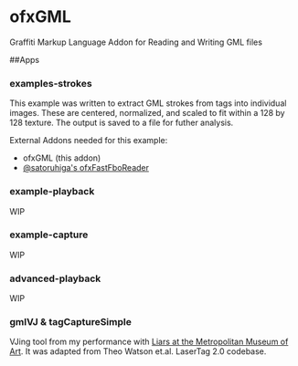 # ofxGML
Graffiti Markup Language Addon for Reading and Writing GML files  

##Apps

### examples-strokes

This example was written to extract GML strokes from tags into individual images.  These are centered, normalized, and scaled to fit within a 128 by 128 texture.  The output is saved to a file for futher analysis.

External Addons needed for this example:
- ofxGML (this addon)
- [@satoruhiga's ofxFastFboReader](https://github.com/satoruhiga/ofxFastFboReader)

### example-playback

WIP

### example-capture

WIP

### advanced-playback

WIP

### gmlVJ & tagCaptureSimple

VJing tool from my performance with [Liars at the Metropolitan Museum of Art](http://makeitdoathing.com/index.php/2013---liars-/).  It was adapted from Theo Watson et.al. LaserTag 2.0 codebase. 

